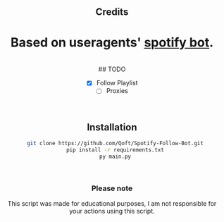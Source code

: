 <br>
<div align="center">

## Credits
# Based on useragents' [spotify bot](https://github.com/useragents/Proxyless-Spotify-Follow-Bot).
  
<br>
## TODO

- [x] Follow Playlist
- [ ] Proxies

<br>

## Installation

```bash
  git clone https://github.com/Qoft/Spotify-Follow-Bot.git
  pip install -r requirements.txt
  py main.py
```

<br>

### Please note

This script was made for educational purposes, I am not responsible for your actions using this script.
</div>

